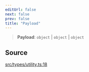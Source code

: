 ```yaml
---
editUrl: false
next: false
prev: false
title: "Payload"
---
```


> **Payload**: `object` \| `object` \| `object`

## Source

[src/types/utility.ts:18](https://github.com/sern-handler/handler/blob/67bb4d4b9fa126f24874a3de1d4378e9fe9aca07/src/types/utility.ts#L18)
